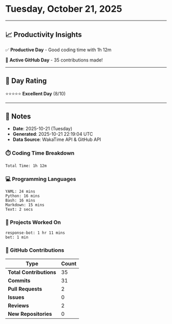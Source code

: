 # Tuesday, October 21, 2025

---

## 📈 Productivity Insights

✅ **Productive Day** - Good coding time with 1h 12m

🚀 **Active GitHub Day** - 35 contributions made!

---

## 🎯 Day Rating

⭐⭐⭐⭐⭐ **Excellent Day** (8/10)

---

## 📝 Notes

- **Date**: 2025-10-21 (Tuesday)
- **Generated**: 2025-10-21 22:19:04 UTC
- **Data Source**: WakaTime API & GitHub API


### ⏱️ Coding Time Breakdown

```
Total Time: 1h 12m
```

### 💻 Programming Languages

```
YAML: 24 mins
Python: 16 mins
Bash: 16 mins
Markdown: 15 mins
Text: 2 secs
```

### 📂 Projects Worked On

```
response-bot: 1 hr 11 mins
bet: 1 min

```


### 🐙 GitHub Contributions

| Type | Count |
|------|-------|
| **Total Contributions** | 35 |
| **Commits** | 31 |
| **Pull Requests** | 2 |
| **Issues** | 0 |
| **Reviews** | 2 |
| **New Repositories** | 0 |


